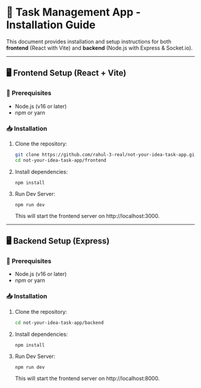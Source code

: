 # 🚀 Task Management App - Installation Guide

This document provides installation and setup instructions for both **frontend** (React with Vite) and **backend** (Node.js with Express & Socket.io).

---

## 🖥️ **Frontend Setup** (React + Vite)

### 📌 **Prerequisites**

- Node.js (v16 or later)
- npm or yarn

### 📥 **Installation**

1. Clone the repository:

   ```sh
   git clone https://github.com/rahul-3-real/not-your-idea-task-app.git
   cd not-your-idea-task-app/frontend
   ```

2. Install dependencies:

   ```
   npm install
   ```

3. Run Dev Server:

   ```
   npm run dev
   ```

   This will start the frontend server on http://localhost:3000.

---

## 🖥️ **Backend Setup** (Express)

### 📌 **Prerequisites**

- Node.js (v16 or later)
- npm or yarn

### 📥 **Installation**

1. Clone the repository:

   ```sh
   cd not-your-idea-task-app/backend
   ```

2. Install dependencies:

   ```
   npm install
   ```

3. Run Dev Server:

   ```
   npm run dev
   ```

   This will start the frontend server on http://localhost:8000.

